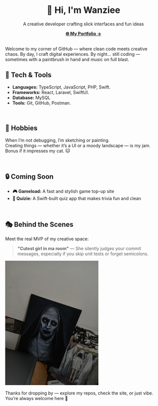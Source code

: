 <h1 align="center">👋 Hi, I'm Wanziee</h1>

<p align="center">
  A creative developer crafting slick interfaces and fun ideas 
</p>

<p align="center">
  <a href="https://wanzie.vercel.app" target="_blank"><strong>🌐 My Portfolio →</strong></a>
</p>


<br/>
Welcome to my corner of GitHub — where clean code meets creative chaos.  
By day, I craft digital experiences. By night... still coding — sometimes with a paintbrush in hand and music on full blast.



## 🚀 Tech & Tools

- **Languages:** TypeScript, JavaScript, PHP, Swift. 
- **Frameworks:** React, Laravel, SwiftUI.
- **Database:** MySQL  
- **Tools:** Git, GitHub, Postman. 

<br/>

## 🎨 Hobbies

When I’m not debugging, I’m sketching or painting.  
Creating things — whether it’s a UI or a moody landscape — is my jam. Bonus if it impresses my cat. 🐱

<br/>

## 🔒 Coming Soon

- **🎮 Gameload:** A fast and stylish game top-up site  
- **🧠 Quizie:** A Swift-built quiz app that makes trivia fun and clean

<br/>

## 🎭 Behind the Scenes

Meet the real MVP of my creative space:

> **"Cutest girl in ma room"** — She silently judges your commit messages, especially if you skip unit tests or forget semicolons.

<img src="assets/assets/beautiful-lady.jpeg" alt="Valk Ghost Artwork" width="300" />

<br/>

Thanks for dropping by — explore my repos, check the site, or just vibe.  
You’re always welcome here 🚀
